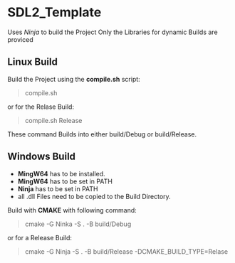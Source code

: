 # SDL2_Template

Uses *Ninja* to build the Project
Only the Libraries for dynamic Builds are proviced

## Linux Build

Build the Project using the **compile.sh** script:

> compile.sh

or for the Relase Build:

> compile.sh Release

These command Builds into either build/Debug or build/Release.

## Windows Build

- **MingW64** has to be installed.
- **MingW64** has to be set in PATH
- **Ninja** has to be set in PATH
- all .dll Files need to be copied to the Build Directory.

Build with **CMAKE** with following command: 

> cmake -G Ninka -S . -B build/Debug 

or for a Release Build:

> cmake -G Ninja -S . -B build/Release -DCMAKE_BUILD_TYPE=Relase




